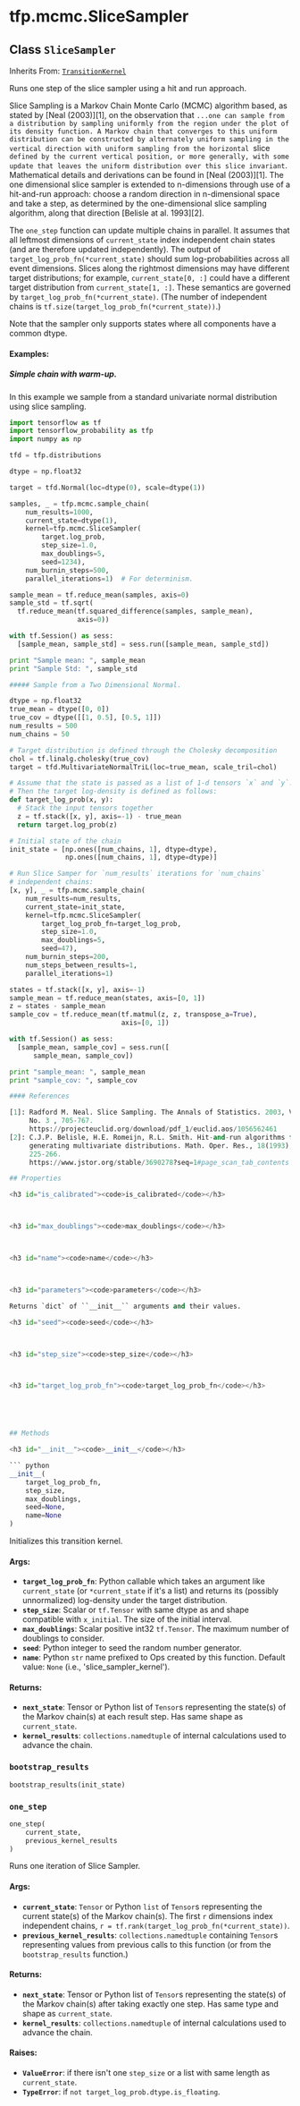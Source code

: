 <div itemscope itemtype="http://developers.google.com/ReferenceObject">
<meta itemprop="name" content="tfp.mcmc.SliceSampler" />
<meta itemprop="property" content="is_calibrated"/>
<meta itemprop="property" content="max_doublings"/>
<meta itemprop="property" content="name"/>
<meta itemprop="property" content="parameters"/>
<meta itemprop="property" content="seed"/>
<meta itemprop="property" content="step_size"/>
<meta itemprop="property" content="target_log_prob_fn"/>
<meta itemprop="property" content="__init__"/>
<meta itemprop="property" content="bootstrap_results"/>
<meta itemprop="property" content="one_step"/>
</div>

# tfp.mcmc.SliceSampler

## Class `SliceSampler`

Inherits From: [`TransitionKernel`](../../tfp/mcmc/TransitionKernel.md)

Runs one step of the slice sampler using a hit and run approach.

Slice Sampling is a Markov Chain Monte Carlo (MCMC) algorithm based, as stated
by [Neal (2003)][1], on the observation that `...one can sample from a
distribution by sampling uniformly from the region under the plot of its
density function. A Markov chain that converges to this uniform distribution
can be constructed by alternately uniform sampling in the vertical direction
with uniform sampling from the horizontal `slice` defined by the current
vertical position, or more generally, with some update that leaves the uniform
distribution over this slice invariant`. Mathematical details and derivations
can be found in [Neal (2003)][1]. The one dimensional slice sampler is
extended to n-dimensions through use of a hit-and-run approach: choose a
random direction in n-dimensional space and take a step, as determined by the
one-dimensional slice sampling algorithm, along that direction
[Belisle at al. 1993][2].

The `one_step` function can update multiple chains in parallel. It assumes
that all leftmost dimensions of `current_state` index independent chain states
(and are therefore updated independently). The output of
`target_log_prob_fn(*current_state)` should sum log-probabilities across all
event dimensions. Slices along the rightmost dimensions may have different
target distributions; for example, `current_state[0, :]` could have a
different target distribution from `current_state[1, :]`. These semantics are
governed by `target_log_prob_fn(*current_state)`. (The number of independent
chains is `tf.size(target_log_prob_fn(*current_state))`.)

Note that the sampler only supports states where all components have a common
dtype.

#### Examples:

##### Simple chain with warm-up.

In this example we sample from a standard univariate normal
distribution using slice sampling.

```python
import tensorflow as tf
import tensorflow_probability as tfp
import numpy as np

tfd = tfp.distributions

dtype = np.float32

target = tfd.Normal(loc=dtype(0), scale=dtype(1))

samples, _ = tfp.mcmc.sample_chain(
    num_results=1000,
    current_state=dtype(1),
    kernel=tfp.mcmc.SliceSampler(
        target.log_prob,
        step_size=1.0,
        max_doublings=5,
        seed=1234),
    num_burnin_steps=500,
    parallel_iterations=1)  # For determinism.

sample_mean = tf.reduce_mean(samples, axis=0)
sample_std = tf.sqrt(
  tf.reduce_mean(tf.squared_difference(samples, sample_mean),
                 axis=0))

with tf.Session() as sess:
  [sample_mean, sample_std] = sess.run([sample_mean, sample_std])

print "Sample mean: ", sample_mean
print "Sample Std: ", sample_std

##### Sample from a Two Dimensional Normal.

dtype = np.float32
true_mean = dtype([0, 0])
true_cov = dtype([[1, 0.5], [0.5, 1]])
num_results = 500
num_chains = 50

# Target distribution is defined through the Cholesky decomposition
chol = tf.linalg.cholesky(true_cov)
target = tfd.MultivariateNormalTriL(loc=true_mean, scale_tril=chol)

# Assume that the state is passed as a list of 1-d tensors `x` and `y`.
# Then the target log-density is defined as follows:
def target_log_prob(x, y):
  # Stack the input tensors together
  z = tf.stack([x, y], axis=-1) - true_mean
  return target.log_prob(z)

# Initial state of the chain
init_state = [np.ones([num_chains, 1], dtype=dtype),
              np.ones([num_chains, 1], dtype=dtype)]

# Run Slice Samper for `num_results` iterations for `num_chains`
# independent chains:
[x, y], _ = tfp.mcmc.sample_chain(
    num_results=num_results,
    current_state=init_state,
    kernel=tfp.mcmc.SliceSampler(
        target_log_prob_fn=target_log_prob,
        step_size=1.0,
        max_doublings=5,
        seed=47),
    num_burnin_steps=200,
    num_steps_between_results=1,
    parallel_iterations=1)

states = tf.stack([x, y], axis=-1)
sample_mean = tf.reduce_mean(states, axis=[0, 1])
z = states - sample_mean
sample_cov = tf.reduce_mean(tf.matmul(z, z, transpose_a=True),
                            axis=[0, 1])

with tf.Session() as sess:
  [sample_mean, sample_cov] = sess.run([
      sample_mean, sample_cov])

print "sample_mean: ", sample_mean
print "sample_cov: ", sample_cov

#### References

[1]: Radford M. Neal. Slice Sampling. The Annals of Statistics. 2003, Vol 31,
     No. 3 , 705-767.
     https://projecteuclid.org/download/pdf_1/euclid.aos/1056562461
[2]: C.J.P. Belisle, H.E. Romeijn, R.L. Smith. Hit-and-run algorithms for
     generating multivariate distributions. Math. Oper. Res., 18(1993),
     225-266.
     https://www.jstor.org/stable/3690278?seq=1#page_scan_tab_contents

## Properties

<h3 id="is_calibrated"><code>is_calibrated</code></h3>



<h3 id="max_doublings"><code>max_doublings</code></h3>



<h3 id="name"><code>name</code></h3>



<h3 id="parameters"><code>parameters</code></h3>

Returns `dict` of ``__init__`` arguments and their values.

<h3 id="seed"><code>seed</code></h3>



<h3 id="step_size"><code>step_size</code></h3>



<h3 id="target_log_prob_fn"><code>target_log_prob_fn</code></h3>





## Methods

<h3 id="__init__"><code>__init__</code></h3>

``` python
__init__(
    target_log_prob_fn,
    step_size,
    max_doublings,
    seed=None,
    name=None
)
```

Initializes this transition kernel.

#### Args:

* <b>`target_log_prob_fn`</b>: Python callable which takes an argument like
    `current_state` (or `*current_state` if it's a list) and returns its
    (possibly unnormalized) log-density under the target distribution.
* <b>`step_size`</b>: Scalar or `tf.Tensor` with same dtype as and shape compatible
    with `x_initial`. The size of the initial interval.
* <b>`max_doublings`</b>: Scalar positive int32 `tf.Tensor`. The maximum number of
  doublings to consider.
* <b>`seed`</b>: Python integer to seed the random number generator.
* <b>`name`</b>: Python `str` name prefixed to Ops created by this function.
    Default value: `None` (i.e., 'slice_sampler_kernel').


#### Returns:

* <b>`next_state`</b>: Tensor or Python list of `Tensor`s representing the state(s)
    of the Markov chain(s) at each result step. Has same shape as
    `current_state`.
* <b>`kernel_results`</b>: `collections.namedtuple` of internal calculations used to
    advance the chain.

<h3 id="bootstrap_results"><code>bootstrap_results</code></h3>

``` python
bootstrap_results(init_state)
```



<h3 id="one_step"><code>one_step</code></h3>

``` python
one_step(
    current_state,
    previous_kernel_results
)
```

Runs one iteration of Slice Sampler.

#### Args:

* <b>`current_state`</b>: `Tensor` or Python `list` of `Tensor`s representing the
    current state(s) of the Markov chain(s). The first `r` dimensions
    index independent chains,
    `r = tf.rank(target_log_prob_fn(*current_state))`.
* <b>`previous_kernel_results`</b>: `collections.namedtuple` containing `Tensor`s
    representing values from previous calls to this function (or from the
    `bootstrap_results` function.)


#### Returns:

* <b>`next_state`</b>: Tensor or Python list of `Tensor`s representing the state(s)
    of the Markov chain(s) after taking exactly one step. Has same type and
    shape as `current_state`.
* <b>`kernel_results`</b>: `collections.namedtuple` of internal calculations used to
    advance the chain.


#### Raises:

* <b>`ValueError`</b>: if there isn't one `step_size` or a list with same length as
    `current_state`.
* <b>`TypeError`</b>: if `not target_log_prob.dtype.is_floating`.



